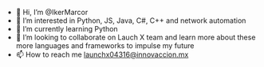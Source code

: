 - 👋 Hi, I’m @IkerMarcor
- 👀 I’m interested in Python, JS, Java, C#, C++ and network automation
- 🌱 I’m currently learning Python
- 💞️ I’m looking to collaborate on Lauch X team and learn more about these more languages and frameworks to impulse my future
- 📫 How to reach me launchx04316@innovaccion.mx

<!---
IkerMarcor/IkerMarcor is a ✨ special ✨ repository because its `README.md` (this file) appears on your GitHub profile.
You can click the Preview link to take a look at your changes.
--->
